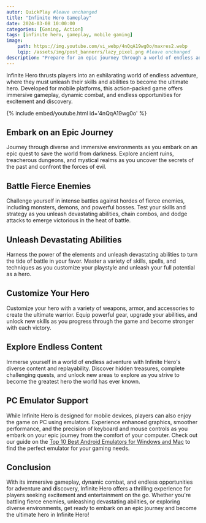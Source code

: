 ```yaml
---
autor: QuickPlay #leave unchanged
title: "Infinite Hero Gameplay"
date: 2024-03-08 10:00:00
categories: [Gaming, Action]
tags: [infinite hero, gameplay, mobile gaming]
image: 
    path: https://img.youtube.com/vi_webp/4nQqA19wg0o/maxres2.webp 
    lqip: /assets/img/post_bannerrs/lazy_pixel.png #leave unchanged
description: "Prepare for an epic journey through a world of endless adventure in Infinite Hero, a thrilling action-packed mobile game that challenges players to become the ultimate hero. Explore diverse environments, battle fierce enemies, and unleash devastating abilities as you strive to save the world from darkness. Discover its immersive gameplay, dynamic combat, and how to rise to greatness in this epic adventure."
---
```


Infinite Hero thrusts players into an exhilarating world of endless adventure, where they must unleash their skills and abilities to become the ultimate hero. Developed for mobile platforms, this action-packed game offers immersive gameplay, dynamic combat, and endless opportunities for excitement and discovery.

{% include embed/youtube.html id='4nQqA19wg0o' %}

## Embark on an Epic Journey
Journey through diverse and immersive environments as you embark on an epic quest to save the world from darkness. Explore ancient ruins, treacherous dungeons, and mystical realms as you uncover the secrets of the past and confront the forces of evil.

## Battle Fierce Enemies
Challenge yourself in intense battles against hordes of fierce enemies, including monsters, demons, and powerful bosses. Test your skills and strategy as you unleash devastating abilities, chain combos, and dodge attacks to emerge victorious in the heat of battle.

## Unleash Devastating Abilities
Harness the power of the elements and unleash devastating abilities to turn the tide of battle in your favor. Master a variety of skills, spells, and techniques as you customize your playstyle and unleash your full potential as a hero.

## Customize Your Hero
Customize your hero with a variety of weapons, armor, and accessories to create the ultimate warrior. Equip powerful gear, upgrade your abilities, and unlock new skills as you progress through the game and become stronger with each victory.

## Explore Endless Content
Immerse yourself in a world of endless adventure with Infinite Hero's diverse content and replayability. Discover hidden treasures, complete challenging quests, and unlock new areas to explore as you strive to become the greatest hero the world has ever known.

## PC Emulator Support
While Infinite Hero is designed for mobile devices, players can also enjoy the game on PC using emulators. Experience enhanced graphics, smoother performance, and the precision of keyboard and mouse controls as you embark on your epic journey from the comfort of your computer. Check out our guide on the [Top 10 Best Android Emulators for Windows and Mac](https://quickplaymobile.github.io/posts/Top-10-Best-Android-Emulators-for-Windows-and-Mac/) to find the perfect emulator for your gaming needs.

## Conclusion
With its immersive gameplay, dynamic combat, and endless opportunities for adventure and discovery, Infinite Hero offers a thrilling experience for players seeking excitement and entertainment on the go. Whether you're battling fierce enemies, unleashing devastating abilities, or exploring diverse environments, get ready to embark on an epic journey and become the ultimate hero in Infinite Hero!


